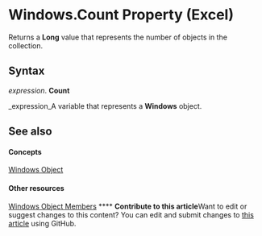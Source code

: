 
# Windows.Count Property (Excel)

Returns a  **Long** value that represents the number of objects in the collection.


## Syntax

 _expression_. **Count**

 _expression_A variable that represents a  **Windows** object.


## See also


#### Concepts


 [Windows Object](d5d0e3c9-9132-469c-d033-d29397dacd77.md)
#### Other resources


 [Windows Object Members](849cac73-05bf-d9ec-9474-340ae2052a3d.md)
****   **Contribute to this article**Want to edit or suggest changes to this content? You can edit and submit changes to  [this article](https://github.com/jhershey00/VBA_Excel_Test/OpenXMLCon/articles/f1b4d304-8431-41a5-9e8e-ca2d4da44625.md) using GitHub.

